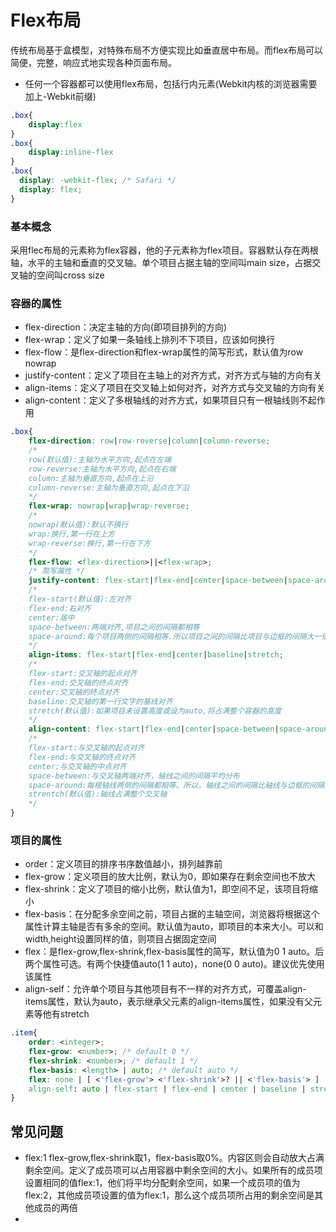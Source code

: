 # Flex布局

传统布局基于盒模型，对特殊布局不方便实现比如垂直居中布局。而flex布局可以简便，完整，响应式地实现各种页面布局。

* 任何一个容器都可以使用flex布局，包括行内元素(Webkit内核的浏览器需要加上-Webkit前缀)

```css
.box{
    display:flex
}
.box{
    display:inline-flex
}
.box{
  display: -webkit-flex; /* Safari */
  display: flex;
}
```

### 基本概念

采用flec布局的元素称为flex容器，他的子元素称为flex项目。容器默认存在两根轴，水平的主轴和垂直的交叉轴。单个项目占据主轴的空间叫main size，占据交叉轴的空间叫cross size

### 容器的属性

* flex-direction：决定主轴的方向(即项目排列的方向)
* flex-wrap：定义了如果一条轴线上排列不下项目，应该如何换行
* flex-flow：是flex-direction和flex-wrap属性的简写形式，默认值为row nowrap
* justify-content：定义了项目在主轴上的对齐方式，对齐方式与轴的方向有关
* align-items：定义了项目在交叉轴上如何对齐，对齐方式与交叉轴的方向有关
* align-content：定义了多根轴线的对齐方式，如果项目只有一根轴线则不起作用

```css
.box{
	flex-direction: row|row-reverse|column|column-reverse;
	/* 
	row(默认值):主轴为水平方向,起点在左端
	row-reverse:主轴为水平方向,起点在右端
	column:主轴为垂直方向,起点在上沿
	column-reverse:主轴为垂直方向,起点在下沿
	*/
	flex-wrap: nowrap|wrap|wrap-reverse;
	/*
	nowrap(默认值):默认不换行
	wrap:换行,第一行在上方
	wrap-reverse:换行,第一行在下方
	*/
	flex-flow: <flex-direction>||<flex-wrap>;
	/* 简写属性 */
	justify-content: flex-start|flex-end|center|space-between|space-around;
	/*
	flex-start(默认值):左对齐
	flex-end:右对齐
	center:居中
	space-between:两端对齐,项目之间的间隔都相等
	space-around:每个项目两侧的间隔相等.所以项目之间的间隔比项目与边框的间隔大一倍
	*/
	align-items: flex-start|flex-end|center|baseline|stretch;
	/*
	flex-start:交叉轴的起点对齐
	flex-end:交叉轴的终点对齐
	center:交叉轴的终点对齐
	baseline:交叉轴的第一行文字的基线对齐
	stretch(默认值):如果项目未设置高度或设为auto,将占满整个容器的高度
	*/
	align-content: flex-start|flex-end|center|space-between|space-around|stretch;
	/*
	flex-start:与交叉轴的起点对齐
	flex-end:与交叉轴的终点对齐
	center:与交叉轴的中点对齐
	space-between:与交叉轴两端对齐，轴线之间的间隔平均分布
	space-around:每根轴线两侧的间隔都相等。所以，轴线之间的间隔比轴线与边框的间隔大一倍
	strentch(默认值):轴线占满整个交叉轴
	*/
}
```

### 项目的属性

* order：定义项目的排序书序数值越小，排列越靠前
* flex-grow：定义项目的放大比例，默认为0，即如果存在剩余空间也不放大
* flex-shrink：定义了项目的缩小比例，默认值为1，即空间不足，该项目将缩小
* flex-basis：在分配多余空间之前，项目占据的主轴空间，浏览器将根据这个属性计算主轴是否有多余的空间。默认值为auto，即项目的本来大小。可以和width,height设置同样的值，则项目占据固定空间
* flex：是flex-grow,flex-shrink,flex-basis属性的简写，默认值为0 1 auto。后两个属性可选。有两个快捷值auto(1 1 auto)，none(0 0 auto)。建议优先使用该属性
* align-self：允许单个项目与其他项目有不一样的对齐方式，可覆盖align-items属性，默认为auto，表示继承父元素的align-items属性，如果没有父元素等他有stretch

```css
.item{
	order: <integer>;
	flex-grow: <number>; /* default 0 */
	flex-shrink: <number>; /* default 1 */
	flex-basis: <length> | auto; /* default auto */
	flex: none | [ <'flex-grow'> <'flex-shrink'>? || <'flex-basis'> ]
	align-self: auto | flex-start | flex-end | center | baseline | stretch;	
}
```

## 常见问题

* flex:1    flex-grow,flex-shrink取1，flex-basis取0%。内容区则会自动放大占满剩余空间。定义了成员项可以占用容器中剩余空间的大小。如果所有的成员项设置相同的值flex:1，他们将平均分配剩余空间，如果一个成员项的值为flex:2，其他成员项设置的值为flex:1，那么这个成员项所占用的剩余空间是其他成员的两倍
* 

